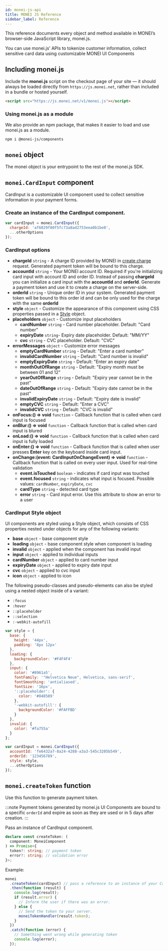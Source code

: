```yaml
---
id: monei-js-api
title: MONEI JS Reference
sidebar_label: Reference
---
```


This reference documents every object and method available in MONEI’s browser-side JavaScript library, monei.js.

You can use monei.js’ APIs to tokenize customer information, collect sensitive card data using customizable MONEI UI Components

## Including monei.js

Include the **monei.js** script on the checkout page of your site — it should always be loaded directly from `https://js.monei.net`, rather than included in a bundle or hosted yourself.

```html
<script src="https://js.monei.net/v1/monei.js"></script>
```

### Using monei.js as a module

We also provide an npm package, that makes it easier to load and use monei.js as a module.

```shell script
npm i @monei-js/components
```

## `monei` object

The monei object is your entrypoint to the rest of the monei.js SDK.

## `monei.CardInput` component

CardInput is a customizable UI component used to collect sensitive information in your payment forms.

### Create an instance of the CardInput component.

```js
var cardInput = monei.CardInput({
  chargeId: 'af6029f80f5fc73a8ad2753eea0b1be0',
  ...otherOptions
});
```

### CardInput options

- **chargeId** `string` - A charge ID provided by MONEI in [create charge](charges-api.mdx#create-charge) request. Generated payment token will be bound to this charge.
- **accountId** `string` - Your MONEI account ID. Required if you're initializing card input with account ID and order ID. Instead of passing **chargeId** you can initialize a card input with the **accountId** and **orderId**. Generate a payment token and use it to create a charge on the server-side.
- **orderId** `string` - Unique order ID in your system. Generated payment token will be bound to this order id and can be only used for the charge with the same **orderId**
- **style** `object` - Customize the appearance of this component using CSS properties passed in a [Style](#cardinput-style-object) object.
- **placeholders** `object` - Customize input placeholders
  - **cardNumber** `string` - Card number placeholder. Default: "Card number"
  - **expiryDate** `string`- Expiry date placeholder. Default: "MM/YY"
  - **cvc** `string` - CVC placeholder. Default: "CVC"
- **errorMessages** `object` - Customize error messages
  - **emptyCardNumber** `string` - Default: "Enter a card number"
  - **invalidCardNumber** `string` - Default: "Card number is invalid"
  - **emptyExpiryDate** `string` - Default: "Enter an expiry date"
  - **monthOutOfRange** `string` - Default: "Expiry month must be between 01 and 12"
  - **yearOutOfRange** `string` - Default: "Expiry year cannot be in the past"
  - **dateOutOfRange** `string` - Default: "Expiry date cannot be in the past"
  - **invalidExpiryDate** `string` - Default: "Expiry date is invalid"
  - **emptyCVC** `string` - Default: "Enter a CVC"
  - **invalidCVC** `string` - Default: "CVC is invalid"
- **onFocus:() => void** `function` - Callback function that is called when card input is focused
- **onBlur:() => void** `function` - Callback function that is called when card input is blured
- **onLoad:() => void** `function` - Callback function that is called when card input is fully loaded
- **onEnter:() => void** `function` - Callback function that is called when user presses **Enter** key on the keyboard inside card input.
- **onChange:(event: CardInputOnChangeEvent) => void** `function` - Callback function that is called on every user input. Used for real-time validation
  - **event.isTouched** `boolean` - indicates if card input was touched
  - **event.focused** `string` - indicates what input is focused. Possible values: `cardNumber`, `expiryDate`, `cvc`
  - **cardType** `string` - detected card type
  - **error** `string` - Card input error. Use this attribute to show an error to a user

### CardInput Style object

UI components are styled using a Style object, which consists of CSS properties nested under objects for any of the following variants:

- **base** `object` - base component style
- **loading** `object` - base component style when component is loading
- **invalid** `object` - applied when the component has invalid input
- **input** `object` - applied to individual inputs
- **cardNumber** `object` - applied to card number input
- **expiryDate** `object` - applied to expiry date input
- **cvc** `object` - applied to cvc input
- **icon** `object` - applied to icon

The following pseudo-classes and pseudo-elements can also be styled using a nested object inside of a variant:

- `:focus`
- `:hover`
- `::placeholder`
- `::selection`
- `:-webkit-autofill`

```js
var style = {
  base: {
    height: '44px',
    padding: '8px 12px'
  },
  loading: {
    backgroundColor: '#F4F4F4'
  },
  input: {
    color: '#8961a5',
    fontFamily: '"Helvetica Neue", Helvetica, sans-serif',
    fontSmoothing: 'antialiased',
    fontSize: '16px',
    '::placeholder': {
      color: '#848589'
    },
    '-webkit-autofill': {
      backgroundColor: '#FAFFBD'
    }
  },
  invalid: {
    color: '#fa755a'
  }
};

var cardInput = monei.CardInput({
  accountId: 'fe6432a7-8a24-4288-a3a3-545c3205b549',
  orderId: '123456789',
  style: style,
  ...otherOptions
});
```

## `monei.createToken` function

Use this function to generate payment token.

:::note
Payment tokens generated by monei.js UI Components are bound to a specific `orderId` and expire as soon as they are used or in 5 days after creation.
:::

Pass an instance of CardInput component.

```typescript
declare const createToken: (
  component: MoneiComponent
) => Promise<{
  token?: string; // payment token
  error?: string; // validation error
}>;
```

Example:

```js
monei
  .createToken(cardInput) // pass a reference to an instance of your CardInput component
  .then(function (result) {
    console.log(result);
    if (result.error) {
      // Inform the user if there was an error.
    } else {
      // Send the token to your server.
      moneiTokenHandler(result.token);
    }
  })
  .catch(function (error) {
    // Something went wrong while generating token
    console.log(error);
  });
```
